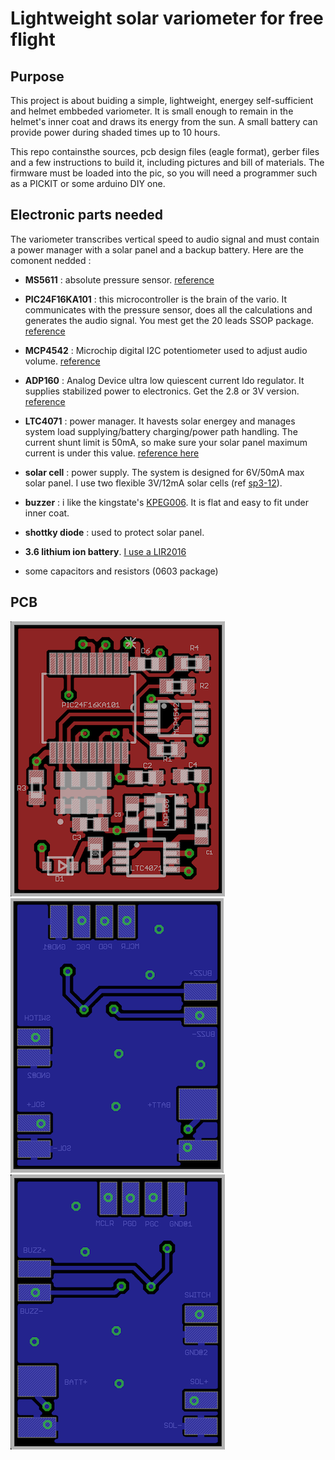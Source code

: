 # Lightweight solar variometer for free flight

## Purpose
This project is about buiding a simple, lightweight, energey self-sufficient and helmet embbeded variometer. It is small enough to remain in the helmet's inner coat and draws its energy from the sun. A small battery can provide power during shaded times up to 10 hours.

This repo containsthe sources, pcb design files (eagle format), gerber files and a few instructions to build it, including pictures and bill of materials. The firmware must be loaded into the pic, so you will need a programmer such as a PICKIT or some arduino DIY one.

## Electronic parts needed
The variometer transcribes vertical speed to audio signal and must contain a power manager with a solar panel and a backup battery. Here are the comonent nedded :

* **MS5611** : absolute pressure sensor. [reference](http://www.te.com/usa-en/product-CAT-BLPS0036.html)

* **PIC24F16KA101** : this microcontroller is the brain of the vario. It communicates with the pressure sensor, does all the calculations and generates the audio signal. You mest get the 20 leads SSOP package. [reference](https://www.microchip.com/wwwproducts/en/PIC24F16KA101)

* **MCP4542** : Microchip digital I2C potentiometer used to adjust audio volume. [reference](https://www.microchip.com/wwwproducts/en/MCP4542)

* **ADP160** : Analog Device ultra low quiescent current ldo regulator. It supplies stabilized power to electronics. Get the 2.8 or 3V version. [reference](http://www.analog.com/en/products/power-management/ldo-linear-regulators/positive-linear-regulators/adp160.html)

* **LTC4071** : power manager. It havests solar energey and manages system load supplying/battery charging/power path handling. The current shunt limit is 50mA, so make sure your solar panel maximum current is under this value. [reference here](http://www.analog.com/media/en/technical-documentation/data-sheets/4071fc.pdf)

* **solar cell** : power supply. The system is designed for 6V/50mA max solar panel. I use two flexible 3V/12mA solar cells (ref [sp3-12](http://www.flexsolarcells.com/index_files/OEM_Components/Flex_Cells/pages/PowerFilm-Solar-OEM-00-Solar-Cell-Module-SP3-12.php)).

* **buzzer** : i like the kingstate's [KPEG006](http://uk.farnell.com/kingstate/kpeg006/receiver-piezo-leads/dp/1299873). It is flat and easy to fit under inner coat.

* **shottky diode** : used to protect solar panel.

* **3.6 lithium ion battery**. [I use a LIR2016](http://www.eemb.com/public/image/download/LIR2016.pdf)

* some capacitors and resistors (0603 package)

## PCB
![](doc/_TOP_small.png)![](doc/_BOTTOM_small.png)![](doc/_BOTTOM_reversed_small.png)

